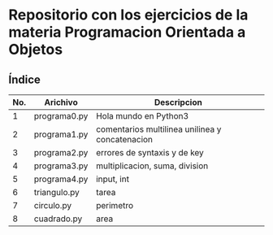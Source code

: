 # Repositorio con los ejercicios de la materia Programacion Orientada a Objetos

## Índice 

|No.|Arichivo|Descripcion|
|--|--|--|
|1|programa0.py|Hola mundo en Python3|
|2|programa1.py|comentarios multilinea unilinea y concatenacion|
|3|programa2.py|errores de syntaxis y de key|
|4|programa3.py|multiplicacion, suma, division|
|5|programa4.py|input, int|
|6|triangulo.py|tarea|
|7|circulo.py|perimetro|
|8|cuadrado.py|area|
